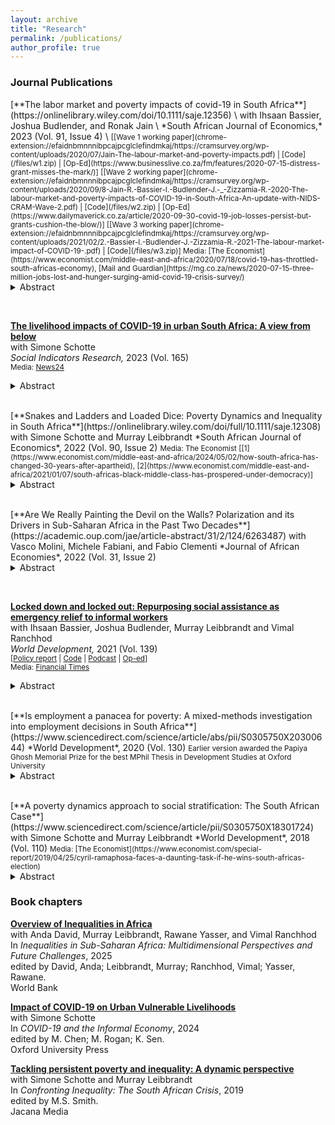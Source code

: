 ```yaml
---
layout: archive
title: "Research"
permalink: /publications/
author_profile: true
---
```


### Journal Publications
<p> </p>


<p> </p>
[**The labor market and poverty impacts of covid-19 in South Africa**](https://onlinelibrary.wiley.com/doi/10.1111/saje.12356) \
with Ihsaan Bassier, Joshua Budlender, and Ronak Jain \
*South African Journal of Economics,* 2023 (Vol. 91, Issue 4) \
<small>
[[Wave 1 working paper](chrome-extension://efaidnbmnnnibpcajpcglclefindmkaj/https://cramsurvey.org/wp-content/uploads/2020/07/Jain-The-labour-market-and-poverty-impacts.pdf) | [Code](/files/w1.zip) | [Op-Ed](https://www.businesslive.co.za/fm/features/2020-07-15-distress-grant-misses-the-mark/)]  
[[Wave 2 working paper](chrome-extension://efaidnbmnnnibpcajpcglclefindmkaj/https://cramsurvey.org/wp-content/uploads/2020/09/8-Jain-R.-Bassier-I.-Budlender-J.-_-Zizzamia-R.-2020-The-labour-market-and-poverty-impacts-of-COVID-19-in-South-Africa-An-update-with-NIDS-CRAM-Wave-2.pdf) | [Code](/files/w2.zip) | [Op-Ed](https://www.dailymaverick.co.za/article/2020-09-30-covid-19-job-losses-persist-but-grants-cushion-the-blow/)]   
[[Wave 3 working paper](chrome-extension://efaidnbmnnnibpcajpcglclefindmkaj/https://cramsurvey.org/wp-content/uploads/2021/02/2.-Bassier-I.-Budlender-J.-Zizzamia-R.-2021-The-labour-market-impact-of-COVID-19-.pdf) | [Code](/files/w3.zip)]   
Media: [The Economist](https://www.economist.com/middle-east-and-africa/2020/07/18/covid-19-has-throttled-south-africas-economy), [Mail and Guardian](https://mg.co.za/news/2020-07-15-three-million-jobs-lost-and-hunger-surging-amid-covid-19-crisis-survey/)
</small>
<details>
  <summary>Abstract</summary>
We estimate COVID-19-related employment and poverty impacts in South Africa. We observe a 40% decline in active employment between February and April 2020, half of which was composed of job terminations rather than furloughs. Initially, vulnerable groups were disproportionately affected by the labour market shock. Exploiting the dataset's panel dimension and comparing lockdown incomes of job losers to reweighted job retainers, we estimate that approximately 15%–35% of job losers fell into poverty in April. We find evidence of a limited recovery in the labour market and a decrease in poverty by June, in part attributable to expanded emergency social assistance.
</details>
<p> </p>

<br>


[**The livelihood impacts of COVID-19 in urban South Africa: A view from below**](https://link.springer.com/article/10.1007/s11205-022-02978-7)   
with Simone Schotte \
*Social Indicators Research,* 2023 (Vol. 165)   
<small>Media: [News24](https://www.news24.com/News24/opinion-covid-19-lays-bare-cape-towns-social-divide-deepens-underlying-inequalities-20210327)</small>
<details>
  <summary>Abstract</summary>
This paper investigates the impact of the COVID-19 pandemic and related policy measures on livelihoods in urban South Africa. Using qualitative research methods, we analyse two rounds of semi-structured phone interviews, conducted between June and September 2020 in the township of Khayelitsha, Cape Town. We contextualise these by presenting a snapshot of the nationwide dynamics using quantitative panel data. Our findings describe how the shock of the COVID-19 pandemic has deepened the economic vulnerability which preceded the crisis. Survivalist livelihood strategies were undermined by the economic disruption to the informal sector, while the co-variate nature of the shock rendered social networks and informal insurance mechanisms ineffective, causing households to liquidate savings, default on insurance payments, and deepen their reliance on government grants. In addition, the impact of the pandemic on schooling may deepen existing inequalities and constrain future upward mobility.
</details>
<p> </p>

<br>
[**Snakes and Ladders and Loaded Dice: Poverty Dynamics and Inequality in South Africa**](https://onlinelibrary.wiley.com/doi/full/10.1111/saje.12308)   
with Simone Schotte and Murray Leibbrandt   
*South African Journal of Economics*, 2022 (Vol. 90, Issue 2)   
<small>Media: The Economist [[1](https://www.economist.com/middle-east-and-africa/2024/05/02/how-south-africa-has-changed-30-years-after-apartheid), [2](https://www.economist.com/middle-east-and-africa/2021/01/07/south-africas-black-middle-class-has-prospered-under-democracy)]</small>   
<details>
  <summary>Abstract</summary>
This paper uses five waves of panel data to empirically assess the extent and dynamics of poverty in South Africa between 2008 and 2017. Longitudinal surveys allow us to understand how markers of (dis)advantage determine present material welfare and economic upward or downward mobility over time. Investigating the correlates of poverty entries and exits, we analyse how multidimensional inequalities in terms of household- and individual-level characteristics relate to these dynamics and identify markers of vulnerability. We utilise these markers to classify the South African population into five strata characterised by their present and future risk to poverty.
</details>
<p> </p>


<br>
[**Are We Really Painting the Devil on the Walls? Polarization and its Drivers in Sub-Saharan Africa in the Past Two Decades**](https://academic.oup.com/jae/article-abstract/31/2/124/6263487)   
with Vasco Molini, Michele Fabiani, and Fabio Clementi   
*Journal of African Economies*, 2022 (Vol. 31, Issue 2)   
<details>
  <summary>Abstract</summary>
The development path of Sub-Saharan Africa (SSA) over the past two decades has been characterized by sluggish poverty reduction occurring alongside robust economic growth. Applying polarization measures to comparable survey data from 24 SSA countries, we find that there has been a generalizable increase in polarization over the past two decades—and in particular, an increased concentration of households in the lower tail of the welfare distribution of SSA countries. The polarization process is further analyzed by identifying the main drivers and singling out the effect of different covariates at different points in the consumption distribution. This investigation reveals that the drivers of polarization are relatively similar across SSA: demographic, urban/rural, regional variables and access to basic infrastructure are found to be the most important drivers of polarization in many countries.
</details>
<p> </p>

<br>


[**Locked down and locked out: Repurposing social assistance as emergency relief to informal workers**](https://www.sciencedirect.com/science/article/pii/S0305750X20303983?via%3Dihub)   
with Ihsaan Bassier, Joshua Budlender, Murray Leibbrandt and Vimal Ranchhod   
*World Development,* 2021 (Vol. 139)   
<small>
[[Policy report](chrome-extension://efaidnbmnnnibpcajpcglclefindmkaj/https://covid19economicideas.org/wp-content/uploads/2020/04/Special-Covid-19-Grant-Proposal-full-version-17-April-2020.pdf) | [Code](/files/ReplicationPackage.zip) | [Podcast](https://www.csae.ox.ac.uk/locked-down-and-locked-out-repurposing-social-assistance-in-south-africa) | [Op-ed](https://theconversation.com/south-africa-can-and-should-top-up-child-support-grants-to-avoid-a-humanitarian-crisis-135222)]    
Media: [Financial Times](https://www.ft.com/content/85ad034e-146d-4e8f-a3ad-f8d237346d6d)
</small>
<details>
  <summary>Abstract</summary>
The COVID-19 pandemic presents a particular challenge to countries with high levels of labour market informality. Informal workers and their households are especially vulnerable to the negative economic consequences of the pandemic and associated lockdown measures, while the very fact of their informality makes it difficult for governments to quickly provide targeted economic relief. Using South Africa as a case study, we examine how an established social assistance system – not originally designed to support informal workers – can be re-purposed to provide emergency relief to these workers and their households. We examine how expansions of this system on the intensive margin (increasing the value of existing social grants) and extensive margin (introducing a new feasibly-implemented grant) can be used to mitigate this COVID-19-associated poverty. We compare the efficacy of the different policies by using pre-pandemic nationally representative household survey data to project how a negative shock to informal incomes can be mitigated by the different social grant measures, with a particular emphasis on poverty impacts. We find that an intensive-margin expansion of the existing Child Support Grant is complementary to the extensive-margin introduction of a new Special COVID-19 Grant, and that this combined policy intervention performs best out of the options considered. However conclusions as to this “optimal policy” are not simple technical determinations. We show that these conclusions are in fact sensitive to both unavoidable technical assumptions about how resources are consumed and shared within the household, as well as to normative value judgments about which populations to prioritise and how to value poverty reduction spillovers amongst the non-targeted group. While our approach helps identify a range of sensible policy approaches, there is no escaping the limits to our knowledge or the issue of normative goals – a finding likely applicable to a broad range of empirical policy analyses.
</details>
<p> </p>


<br>
[**Is employment a panacea for poverty: A mixed-methods investigation into employment decisions in South Africa**](https://www.sciencedirect.com/science/article/abs/pii/S0305750X20300644)   
*World Development*, 2020 (Vol. 130)   
<small> Earlier version awarded the Papiya Ghosh Memorial Prize for the best MPhil Thesis in Development Studies at Oxford University </small>
<details>
  <summary>Abstract</summary>
Unemployment is a key determinant of poverty in South Africa and labour market inequalities reflect deep-rooted socio-economic inequalities. In a context of high rates of poverty and unemployment, we would expect a job loss to be associated with a decline in wellbeing. Using nationally representative panel data and original qualitative data collected in Cape Town, I find that, on average, this hypothesis holds. However, this aggregate effect conceals heterogeneities in the relationship between labour market transitions and wellbeing which are of special analytic interest. In particular, this study focuses on those cases which go against the grain of the overall labour market-wellbeing nexus – that is, cases in which black, urban youths turn down or quit wage work. An analysis of these examples helps illuminate how disadvantaged workers face non-negligible disincentives to certain forms of low-skill employment and reveals the circumstances under which these disincentives may outweigh the disincentives to unemployment. To aid this investigation, I develop a model which analyses the welfare effect of job losses as being jointly determined by the strength of outside options and disincentives to work. Using qualitative data, I provide evidence in support of this model and show that, under certain circumstances, transitioning out of employment.
</details>
<p> </p>


<br>
[**A poverty dynamics approach to social stratification: The South African Case**](https://www.sciencedirect.com/science/article/pii/S0305750X18301724)   
with Simone Schotte and Murray Leibbrandt   
*World Development*, 2018 (Vol. 110)   
<small>Media: [The Economist](https://www.economist.com/special-report/2019/04/25/cyril-ramaphosa-faces-a-daunting-task-if-he-wins-south-africas-election)</small>
<details>
  <summary>Abstract</summary>
The wave of upbeat stories on the developing world’s emerging middle class has reinvigorated a debate on how social class in general and the middle class in particular ought to be defined and measured. In the economics literature, most scholars agree that being middle class entails being free from poverty, which means being able to afford the basic things in life – not only today, but also tomorrow. In consequence, there is an increasing tendency to define the middle class based on a lack of vulnerability to poverty. In this paper, we strengthen and expand on these existing approaches in three ways: First, we incorporate the differentiation between the middle class and a (non-poor) vulnerable group into a broader social-stratification schema that additionally differentiates between transient and chronic poverty. Second, in estimating the risk of poverty, we employ a multivariate regression model that explicitly allows for possible feedback effects from past poverty experiences and accounts for the potential endogeneity of initial conditions, unobserved heterogeneity, and non-random panel attrition – four factors insufficiently addressed in existing studies. Third, we highlight the value of paying attention to these conceptual and modelling issues by showing that class divisions based on monetary thresholds inadequately capture a household’s chances of upward and downward mobility. We then apply our conceptual framework to the South African case. We find that only one in four South Africans can be considered stably middle class or elite. Access to stable labor market income is a key determinant of achieving economic stability. A lack of jobs as well as the prevalence of precarious forms of work drive high levels of vulnerability, which in turn constrains the development of an emergent middle class – not only in South Africa but potentially also in other parts of the developing world that face similar labor market challenges.
</details>
<p> </p>


### Book chapters
<p> </p>


[**Overview of Inequalities in Africa**](http://hdl.handle.net/10986/42457) \
with Anda David, Murray Leibbrandt, Rawane Yasser, and Vimal Ranchhod \
In *Inequalities in Sub-Saharan Africa: Multidimensional Perspectives and Future Challenges*,
2025 \
edited by David, Anda; Leibbrandt, Murray; Ranchhod, Vimal; Yasser, Rawane. \
World Bank 
<p> </p>

[**Impact of COVID-19 on Urban Vulnerable Livelihoods**](https://global.oup.com/academic/product/covid-19-and-the-informal-economy-9780198887041?cc=gb&lang=en&) \
with Simone Schotte \
In *COVID-19 and the Informal Economy*,
2024 \
edited by M. Chen; M. Rogan; K. Sen. \
Oxford University Press 
<p> </p>




[**Tackling persistent poverty and inequality: A dynamic perspective**](https://jacana.co.za/product/confronting-inequality-the-south-african-crisis/) \
with Simone Schotte and Murray Leibbrandt \
In *Confronting Inequality: The South African Crisis*,
2019 \
edited by M.S. Smith. \
Jacana Media 
<p> </p>




